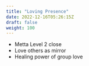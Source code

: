 ```yaml
---
title: "Loving Presence"
date: 2022-12-16T05:26:15Z
draft: false
weight: 100
---
```

* Metta Level 2 close
* Love others as mirror
* Healing power of group love